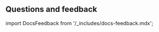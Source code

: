 ## Questions and feedback

import DocsFeedback from '/_includes/docs-feedback.mdx';

<DocsFeedback/>
